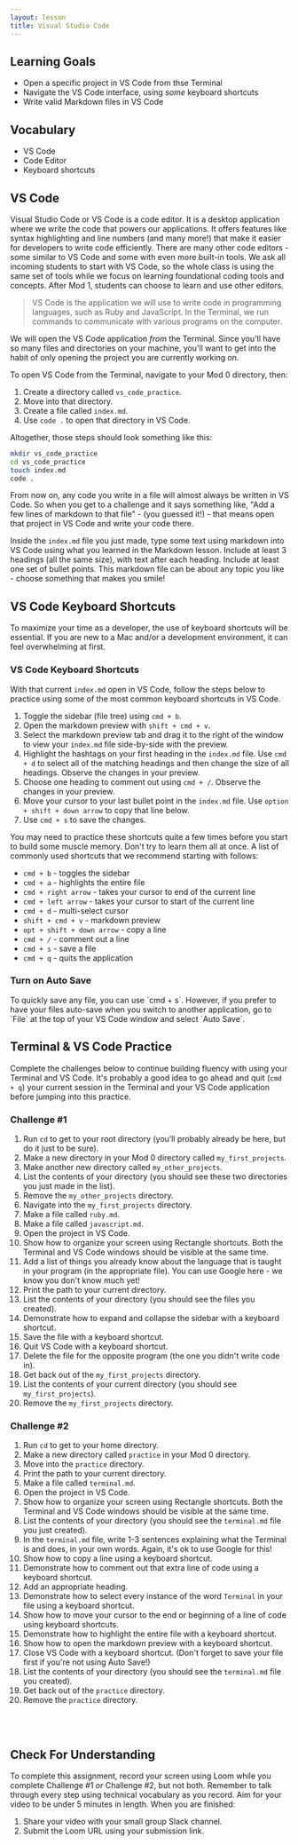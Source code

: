 ```yaml
---
layout: lesson
title: Visual Studio Code
---
```


## Learning Goals

- Open a specific project in VS Code from thse Terminal
- Navigate the VS Code interface, using _some_ keyboard shortcuts
- Write valid Markdown files in VS Code

## Vocabulary

- <span class="vocab">VS Code</span>
- <span class="vocab">Code Editor</span>
- <span class="vocab">Keyboard shortcuts</span>

## VS Code

<span class="vocab">Visual Studio Code</span> or VS Code is a <span class="vocab">code editor</span>. It is a desktop application where we write the code that powers our applications. It offers features like syntax highlighting and line numbers (and many more!) that make it easier for developers to write code efficiently. There are many other code editors - some similar to VS Code and some with even more built-in tools. We ask all incoming students to start with VS Code, so the whole class is using the same set of tools while we focus on learning foundational coding tools and concepts. After Mod 1, students can choose to learn and use other editors.

>VS Code is the application we will use to write code in programming languages, such as Ruby and JavaScript. In the Terminal, we run commands to communicate with various programs on the computer.

We will open the VS Code application _from_ the Terminal. Since you'll have so many files and directories on your machine, you'll want to get into the habit of only opening the project you are currently working on.

To open VS Code from the Terminal, navigate to your Mod 0 directory, then:
1. Create a directory called `vs_code_practice`.
2. Move into that directory.
3. Create a file called `index.md`.
4. Use `code .` to open that directory in VS Code.

Altogether, those steps should look something like this:

```bash
mkdir vs_code_practice
cd vs_code_practice
touch index.md
code .
```

From now on, any code you write in a file will almost always be written in VS Code. So when you get to a challenge and it says something like, "Add a few lines of markdown to that file" - (you guessed it!) - that means open that project in VS Code and write your code there.

Inside the `index.md` file you just made, type some text using markdown into VS Code using what you learned in the Markdown lesson. Include at least 3 headings (all the same size), with text after each heading. Include at least one set of bullet points. This markdown file can be about any topic you like - choose something that makes you smile!

## VS Code Keyboard Shortcuts

To maximize your time as a developer, the use of <span class="vocab">keyboard shortcuts</span> will be essential. If you are new to a Mac and/or a development environment, it can feel overwhelming at first. 

<div class="s-card">
  <h3>VS Code Keyboard Shortcuts</h3>
  <p>With that current <code>index.md</code> open in VS Code, follow the steps below to practice using some of the most common keyboard shortcuts in VS Code.</p>
  <ol>
    <li>Toggle the sidebar (file tree) using <code>cmd + b</code>.</li>
    <li>Open the markdown preview with <code>shift + cmd + v</code>.</li>
    <li>Select the markdown preview tab and drag it to the right of the window to view your <code>index.md</code> file side-by-side with the preview.</li>
    <li>Highlight the hashtags on your first heading in the <code>index.md</code> file. Use <code>cmd + d</code> to select all of the matching headings and then change the size of all headings. Observe the changes in your preview.</li>
    <li>Choose one heading to comment out using <code>cmd + /</code>. Observe the changes in your preview.</li>
    <li>Move your cursor to your last bullet point in the <code>index.md</code> file. Use <code>option + shift + down arrow</code> to copy that line below.</li>
    <li>Use <code>cmd + s</code> to save the changes. </li>
  </ol>
</div>

You may need to practice these shortcuts quite a few times before you start to build some muscle memory. Don't try to learn them all at once. A list of commonly used shortcuts that we recommend starting with follows:

- `cmd + b` - toggles the sidebar
- `cmd + a` - highlights the entire file
- `cmd + right arrow` - takes your cursor to end of the current line
- `cmd + left arrow` - takes your cursor to start of the current line
- `cmd + d` - multi-select cursor 
- `shift + cmd + v` - markdown preview
- `opt + shift + down arrow` - copy a line
- `cmd + /` - comment out a line
- `cmd + s` - save a file
- `cmd + q` - quits the application

<div class="s-card">
  <h3>Turn on Auto Save</h3>
  <p>To quickly save any file, you can use `cmd + s`. However, if you prefer to have your files auto-save when you switch to another application, go to `File` at the top of your VS Code window and select `Auto Save`.</p>
</div>

## Terminal & VS Code Practice

Complete the challenges below to continue building fluency with using your Terminal and VS Code. It's probably a good idea to go ahead and quit (`cmd + q`) your current session in the Terminal and your VS Code application before jumping into this practice.

### Challenge #1

1. Run `cd` to get to your root directory (you’ll probably already be here, but do it just to be sure).
1. Make a new directory in your Mod 0 directory called `my_first_projects`.
1. Make another new directory called `my_other_projects`.
1. List the contents of your directory (you should see these two directories you just made in the list).
1. Remove the `my_other_projects` directory.
1. Navigate into the `my_first_projects` directory.
1. Make a file called `ruby.md`.
1. Make a file called `javascript.md`.
1. Open the project in VS Code.
1. Show how to organize your screen using Rectangle shortcuts. Both the Terminal and VS Code windows should be visible at the same time.
1. Add a list of things you already know about the language that is taught in your program (in the appropriate file). You can use Google here - we know you don't know much yet!
1. Print the path to your current directory.
1. List the contents of your directory (you should see the files you created).
1. Demonstrate how to expand and collapse the sidebar with a keyboard shortcut.
1. Save the file with a keyboard shortcut.
1. Quit VS Code with a keyboard shortcut.
1. Delete the file for the opposite program (the one you didn't write code in).
1. Get back out of the `my_first_projects` directory.
1. List the contents of your current directory (you should see `my_first_projects`).
1. Remove the `my_first_projects` directory.

### Challenge #2

1. Run `cd` to get to your home directory.
1. Make a new directory called `practice` in your Mod 0 directory.
1. Move into the `practice` directory.
1. Print the path to your current directory.
1. Make a file called `terminal.md`.
1. Open the project in VS Code.
1. Show how to organize your screen using Rectangle shortcuts. Both the Terminal and VS Code windows should be visible at the same time.
1. List the contents of your directory (you should see the `terminal.md` file you just created).
1. In the `terminal.md` file, write 1-3 sentences explaining what the Terminal is and does, in your own words. Again, it's ok to use Google for this!
1. Show how to copy a line using a keyboard shortcut.
1. Demonstrate how to comment out that extra line of code using a keyboard shortcut.
1. Add an appropriate heading.
1. Demonstrate how to select every instance of the word `Terminal` in your file using a keyboard shortcut.
1. Show how to move your cursor to the end or beginning of a line of code using keyboard shortcuts. 
1. Demonstrate how to highlight the entire file with a keyboard shortcut.
1. Show how to open the markdown preview with a keyboard shortcut.
1. Close VS Code with a keyboard shortcut. (Don't forget to save your file first if you're not using Auto Save!)
1. List the contents of your directory (you should see the `terminal.md` file you created).
1. Get back out of the `practice` directory.
1. Remove the `practice` directory.
<br>
<br>

## Check For Understanding

To complete this assignment, record your screen using Loom while you complete Challenge #1 _or_ Challenge #2, but not both. Remember to talk through every step using technical vocabulary as you record. Aim for your video to be under 5 minutes in length. When you are finished: 
1. Share your video with your small group Slack channel. 
1. Submit the Loom URL using your submission link.

<br><br>
